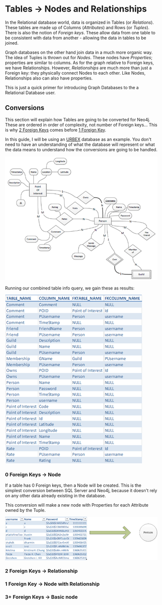 Tables -> Nodes and Relationships
=================================

In the Relational database world, data is organized in Tables (or 
*Relations*). These tables are made up of Columns (*Attributes*) 
and Rows (or *Tuples*). There is also the notion of *Foreign keys*.
These allow data from one table to be consistent with data from another - 
allowing the data in tables to be joined.

Graph databases on the other hand join data in a much more organic way.
The idea of Tuples is thrown out for *Nodes*. These nodes have *Properties*;
properties are similar to columns. As for the graph relative to Foreign 
keys, we have Relationships. However, *Relationships* are much more than 
just a Foreign key: they physically connect Nodes to each other.
Like Nodes, Relationships also can also have properties.

This is just a quick primer for introducing Graph Databases to the a
Relational Database user.

## Conversions <a id="Conversions"></a>

This section will explain how Tables are going to be converted for 
Neo4j. These are ordered in order of complexity, not number of
Foreign keys... This is why [2 Foreign Keys](#2ForeignKeys) comes before 
[1 Foreign Key](#1ForeignKey).

In this guide, I will be using an [URBEX](http://en.wikipedia.org/wiki/Urban_exploration) 
database as an example. You don't need to have an understanding of
what the database will represent or what the data means to understand
how the conversions are going to be handled.

![URBEX ERD](./Images/URBEX_ERD.png "URBEX ERD")

Running our combined table info query, we gain these as results:

![URBEX Tabel Info](./Images/TableInfo.png "URBEX Table Info")

### 0 Foreign Keys -> Node <a id="0ForeignKeys"></a>

If a table has 0 Foreign keys, then a Node will be created.
This is the simplest conversion between SQL Server and Neo4j, because
it doesn't rely on any other data already existing in the database.

This conversion will make a new node with Properties for each
Attribute owned by the Tuple.

![Person](./Images/Node.png "Node")

### 2 Foreign Keys -> Relationship <a id="2ForeignKeys"></a>

### 1 Foreign Key -> Node with Relationship <a id="1ForeignKey"></a>

### 3+ Foreign Keys -> Basic node <a id="3OrMoreForeignKeys"></a>
